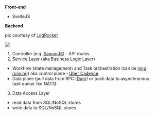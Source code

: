 **Front-end**

- SvelteJS

**Backend**

pic courtesy of [LogRocket](https://blog.logrocket.com/the-perfect-architecture-flow-for-your-next-node-js-project/)

<img src="https://itjumpstart.files.wordpress.com/2019/12/business-logic-api-routes.png">

1. Controller (e.g. [SapperJS](https://sapper.svelte.dev)) - API routes
2. Service Layer (aka Business Logic Layer)

- Workflow (state management) and Task orchestration (can be [long running](https://blog.bernd-ruecker.com/what-are-long-running-processes-b3ee769f0a27)) aka control plane - [Uber Cadence](https://cadenceworkflow.io) 
- Data plane (pull data from RPC ([Dapr](https://dapr.io)) or push data to asynchronous task queue like NATS)

3. Data Access Layer
- read data from SQL/NoSQL stores
- write data to SQL/NoSQL stores
